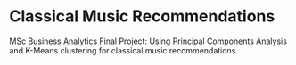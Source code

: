 # Classical Music Recommendations
MSc Business Analytics Final Project: Using Principal Components Analysis and K-Means clustering for classical music recommendations.
